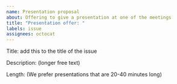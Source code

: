 ```yaml
---
name: Presentation proposal
about: Offering to give a presentation at one of the meetings
title: "Presentation offer: "
labels: issue
assignees: octocat
---
```


Title: add this to the title of the issue

Description: (longer free text)

Length: (We prefer presentations that are 20-40 minutes long)


